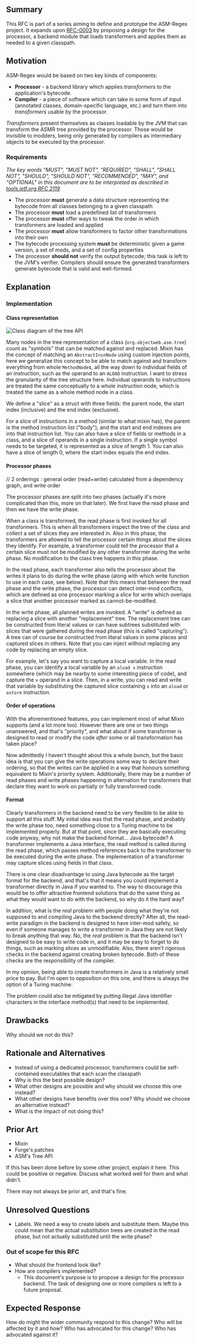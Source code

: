 ## Summary

This RFC is part of a series aiming to define and prototype the ASM-Regex project. It expands upon [RFC-0003](https://github.com/QuiltMC/rfcs/pulls/3) by proposing a design for the processor, a backend module that loads transformers and applies them as needed to a given classpath.

## Motivation

ASM-Regex would be based on two key kinds of components:

- **Processor** - a backend library which applies *transformers* to the application's bytecode.
- **Compiler** - a piece of software which can take in some form of input (annotated classes, domain-specific language, etc.)  and turn them into *transformers* usable by the processor.

*Transformers* present themselves as classes loadable by the JVM that can transform the ASMR tree provided by the processor. Those would be invisible to modders, being only generated by compilers as intermediary objects to be executed by the processor.

### Requirements

*The key words "MUST", "MUST NOT", "REQUIRED", "SHALL", "SHALL NOT", "SHOULD", "SHOULD NOT", "RECOMMENDED",  "MAY", and "OPTIONAL" in this document are to be interpreted as described in [tools.ietf.org RFC 2119](https://tools.ietf.org/html/rfc2119)*

- The processor **must** generate a data structure representing the bytecode from all classes belonging to a given classpath
- The processor **must** load a predefined list of transformers
- The processor **must** offer ways to tweak the order in which transformers are loaded and applied
- The processor **must** allow transformers to factor other transformations into their own
- The bytecode processing system **must** be deterministic given a game version, a set of mods, and a set of config properties
- The processor **should not** verify the output bytecode; this task is left to the JVM's verifier. Compilers should ensure the generated transformers generate bytecode that is valid and well-formed.

## Explanation

### Implementation

#### Class representation

![Class diagram of the tree API](0000-assets/asmr_class_diagram.svg)

Many nodes in the tree representation of a class (`org.objectweb.asm.tree`) count as "symbols" that can be matched against and replaced. Mixin has the concept of matching an `AbstractInsnNode` using custom injection points, here we generalize this concept to be able to match against and transform everything from whole `MethodNode`s, all the way down to individual fields of an instruction, such as the operand to an `ALOAD` instruction. I want to stress the granularity of the tree structure here. Individual operands to instructions are treated the same conceptually to a whole instruction node, which is treated the same as a whole method node in a class.

We define a "slice" as a struct with three fields: the parent node, the start index (inclusive) and the end index (exclusive).

For a slice of instructions in a method (similar to what mixin has), the parent is the method instruction list ("body"), and the start and end indexes are into that instruction list. You can also have a slice of fields or methods in a class, and a slice of operands in a single instruction. If a single symbol needs to be targeted, it is represented as a slice of length 1. You can also have a slice of length 0, where the start index equals the end index.

#### Processor phases

// 2 orderings : general order (read+write) calculated from a dependency graph, and write order

The processor phases are split into two phases (actually it's more complicated than this, more on that later). We first have the read phase and then we have the write phase.

When a class is transformed, the read phase is first invoked for all transformers. This is when all transformers inspect the tree of the class and collect a set of slices they are interested in. Also in this phase, the transformers are allowed to tell the processor certain things about the slices they identify. For example, a transformer could tell the processor that a certain slice must not be modified by any other transformer during the write phase. No modification to the class tree happens in this phase.

In the read phase, each transformer also tells the processor about the writes it plans to do during the write phase (along with which write function to use in each case, see below). Note that this means that between the read phase and the write phase, the processor can detect inter-mod conflicts, which are defined as one processor marking a slice for write which overlaps a slice that another processor marked as cannot-be-modified.

In the write phase, all planned writes are invoked. A "write" is defined as replacing a slice with another "replacement" tree. The replacement tree can be constructed from literal values or can have subtrees substituted with slices that were gathered during the read phase (this is called "capturing"). A tree can of course be constructed from literal values in some places and captured slices in others. Note that you can inject without replacing any code by replacing an empty slice.

For example, let's say you want to capture a local variable. In the read phase, you can identify a local variable by an `aload x` instruction somewhere (which may be nearby to some interesting piece of code), and capture the `x` operand in a slice. Then, in a write, you can read and write that variable by substituting the captured slice containing `x` into an `aload` or `astore` instruction.

#### Order of operations

With the aforementioned features, you can implement most of what Mixin supports (and a lot more too). However there are one or two things unanswered, and that's "priority", and what about if some transformer is designed to read or modify the code *after* some or all transformation has taken place?

Now admittedly I haven't thought about this a whole bunch, but the basic idea is that you can give the write operations some way to declare their ordering, so that the writes can be applied in a way that honours something equivalent to Mixin's priority system. Additionally, there may be a number of read phases and write phases happening in alternation for transformers that declare they want to work on partially or fully transformed code.

#### Format

Clearly transformers in the backend need to be very flexible to be able to support all this stuff. My initial idea was that the read phase, and probably the write phase too, need something close to a Turing machine to be implemented properly. But at that point, since they are basically executing code anyway, why not make the backend format... Java bytecode? A transformer implements a Java interface, the read method is called during the read phase, which passes method references back to the transformer to be executed during the write phase. The implementation of a transformer may capture slices using fields in that class.

There is one clear disadvantage to using Java bytecode as the target format for the backend, and that's that it means you could implement a transformer directly in Java if you wanted to. The way to discourage this would be to offer attractive frontend solutions that do the same thing as what they would want to do with the backend, so why do it the hard way?

In addition, what is the *real* problem with people doing what they're not supposed to and compiling Java to the backend directly? After all, the read-write paradigm in the backend is designed to have inter-mod safety, so even if someone manages to write a transformer in Java they are not likely to break anything that way. No, the *real* problem is that the backend isn't designed to be easy to write code in, and it may be easy to forget to do things, such as marking slices as unmodifiable. Also, there aren't rigorous checks in the backend against creating broken bytecode. Both of these checks are the responsibility of the compiler.

In my opinion, being able to create transformers in Java is a relatively small price to pay. But I'm open to opposition on this one, and there is always the option of a Turing machine.

The problem could also be mitigated by putting illegal Java identifier characters in the interface method(s) that need to be implemented.

<!--For technical changes, such as changes to APIs, first give an overview of how
this proposed change would work. Explain how it would be used, with code
examples. Then, give a more in depth explanation of how it would be implemented
and how it would interact with other parts of the project and other Quilt
projects.-->


## Drawbacks

Why should we not do this?


## Rationale and Alternatives

- Instead of using a dedicated processor, transformers could be self-contained executables that each scan the classpath
- Why is this the best possible design?
- What other designs are possible and why should we choose this one instead?
- What other designs have benefits over this one? Why should we choose an
  alternative instead?
- What is the impact of not doing this?

## Prior Art

- Mixin
- Forge's patches
- ASM's Tree API

If this has been done before by some other project, explain it here. This could
be positive or negative. Discuss what worked well for them and what didn't.

There may not always be prior art, and that's fine.

## Unresolved Questions

- Labels. We need a way to create labels and substitute them. Maybe this could mean that the actual substitution trees are created in the read phase, but not actually substituted until the write phase?

### Out of scope for this RFC

- What should the frontend look like?
- How are compilers implemented?
	- This document's purpose is to propose a design for the processor backend. The task of designing one or more compilers is left to a future proposal.



## Expected Response

How do might the wider community respond to this change? Who will be affected
by it and how? Who has advocated for this change? Who has advocated against it?